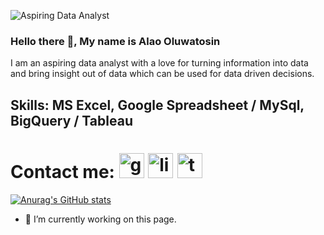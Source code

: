 ![Aspiring Data Analyst](https://github.com/Alertbest/Alertbest/blob/main/Untitled%20design.png)

### Hello there 👋, My name is Alao Oluwatosin

I am an aspiring data analyst with a love for turning information into data and bring insight out of data which can be used for data driven decisions. 

## Skills: MS Excel, Google Spreadsheet / MySql, BigQuery / Tableau 
 

# Contact me: [<img src='https://cdn.jsdelivr.net/npm/simple-icons@3.0.1/icons/github.svg' alt='github' height='40'>](https://github.com/Alertbest)  [<img src='https://cdn.jsdelivr.net/npm/simple-icons@3.0.1/icons/linkedin.svg' alt='linkedin' height='40'>](https://www.linkedin.com/in/oluwatosin-alao007/)  [<img src='https://cdn.jsdelivr.net/npm/simple-icons@3.0.1/icons/twitter.svg' alt='twitter' height='40'>](https://twitter.com/@tosign4u)  







[![Anurag's GitHub stats](https://github-readme-stats.vercel.app/api?username=alertbest)](https://github.com/anuraghazra/github-readme-stats)

- 🔭 I’m currently working on this page. 






